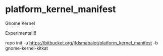 platform_kernel_manifest
========================

Gnome Kernel

Experimental!!!

repo init -u https://bitbucket.org/jfdsmabalot/platform_kernel_manifest -b gnome-kernel-kitkat
